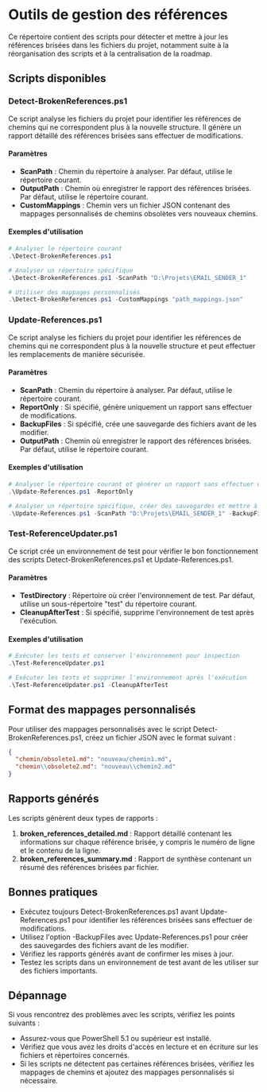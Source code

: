 # Outils de gestion des références

Ce répertoire contient des scripts pour détecter et mettre à jour les références brisées dans les fichiers du projet, notamment suite à la réorganisation des scripts et à la centralisation de la roadmap.

## Scripts disponibles

### Detect-BrokenReferences.ps1

Ce script analyse les fichiers du projet pour identifier les références de chemins qui ne correspondent plus à la nouvelle structure. Il génère un rapport détaillé des références brisées sans effectuer de modifications.

#### Paramètres

- **ScanPath** : Chemin du répertoire à analyser. Par défaut, utilise le répertoire courant.
- **OutputPath** : Chemin où enregistrer le rapport des références brisées. Par défaut, utilise le répertoire courant.
- **CustomMappings** : Chemin vers un fichier JSON contenant des mappages personnalisés de chemins obsolètes vers nouveaux chemins.

#### Exemples d'utilisation

```powershell
# Analyser le répertoire courant
.\Detect-BrokenReferences.ps1

# Analyser un répertoire spécifique
.\Detect-BrokenReferences.ps1 -ScanPath "D:\Projets\EMAIL_SENDER_1"

# Utiliser des mappages personnalisés
.\Detect-BrokenReferences.ps1 -CustomMappings "path_mappings.json"
```

### Update-References.ps1

Ce script analyse les fichiers du projet pour identifier les références de chemins qui ne correspondent plus à la nouvelle structure et peut effectuer les remplacements de manière sécurisée.

#### Paramètres

- **ScanPath** : Chemin du répertoire à analyser. Par défaut, utilise le répertoire courant.
- **ReportOnly** : Si spécifié, génère uniquement un rapport sans effectuer de modifications.
- **BackupFiles** : Si spécifié, crée une sauvegarde des fichiers avant de les modifier.
- **OutputPath** : Chemin où enregistrer le rapport des références brisées. Par défaut, utilise le répertoire courant.

#### Exemples d'utilisation

```powershell
# Analyser le répertoire courant et générer un rapport sans effectuer de modifications
.\Update-References.ps1 -ReportOnly

# Analyser un répertoire spécifique, créer des sauvegardes et mettre à jour les références
.\Update-References.ps1 -ScanPath "D:\Projets\EMAIL_SENDER_1" -BackupFiles
```

### Test-ReferenceUpdater.ps1

Ce script crée un environnement de test pour vérifier le bon fonctionnement des scripts Detect-BrokenReferences.ps1 et Update-References.ps1.

#### Paramètres

- **TestDirectory** : Répertoire où créer l'environnement de test. Par défaut, utilise un sous-répertoire "test" du répertoire courant.
- **CleanupAfterTest** : Si spécifié, supprime l'environnement de test après l'exécution.

#### Exemples d'utilisation

```powershell
# Exécuter les tests et conserver l'environnement pour inspection
.\Test-ReferenceUpdater.ps1

# Exécuter les tests et supprimer l'environnement après l'exécution
.\Test-ReferenceUpdater.ps1 -CleanupAfterTest
```

## Format des mappages personnalisés

Pour utiliser des mappages personnalisés avec le script Detect-BrokenReferences.ps1, créez un fichier JSON avec le format suivant :

```json
{
  "chemin/obsolete1.md": "nouveau/chemin1.md",
  "chemin\\obsolete2.md": "nouveau\\chemin2.md"
}
```

## Rapports générés

Les scripts génèrent deux types de rapports :

1. **broken_references_detailed.md** : Rapport détaillé contenant les informations sur chaque référence brisée, y compris le numéro de ligne et le contenu de la ligne.
2. **broken_references_summary.md** : Rapport de synthèse contenant un résumé des références brisées par fichier.

## Bonnes pratiques

- Exécutez toujours Detect-BrokenReferences.ps1 avant Update-References.ps1 pour identifier les références brisées sans effectuer de modifications.
- Utilisez l'option -BackupFiles avec Update-References.ps1 pour créer des sauvegardes des fichiers avant de les modifier.
- Vérifiez les rapports générés avant de confirmer les mises à jour.
- Testez les scripts dans un environnement de test avant de les utiliser sur des fichiers importants.

## Dépannage

Si vous rencontrez des problèmes avec les scripts, vérifiez les points suivants :

- Assurez-vous que PowerShell 5.1 ou supérieur est installé.
- Vérifiez que vous avez les droits d'accès en lecture et en écriture sur les fichiers et répertoires concernés.
- Si les scripts ne détectent pas certaines références brisées, vérifiez les mappages de chemins et ajoutez des mappages personnalisés si nécessaire.
